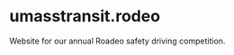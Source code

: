 # umasstransit.rodeo
Website for our annual Roadeo safety driving competition.

[Code Climate]: https://codeclimate.com/github/umts/umasstransit_rodeo
